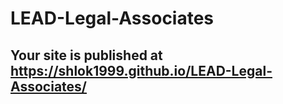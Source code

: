 # LEAD-Legal-Associates
##  Your site is published at https://shlok1999.github.io/LEAD-Legal-Associates/
